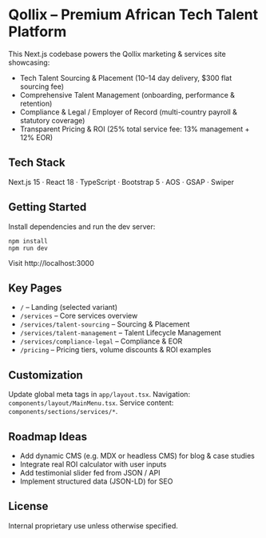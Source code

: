 # Qollix – Premium African Tech Talent Platform

This Next.js codebase powers the Qollix marketing & services site showcasing:

- Tech Talent Sourcing & Placement (10–14 day delivery, $300 flat sourcing fee)
- Comprehensive Talent Management (onboarding, performance & retention)
- Compliance & Legal / Employer of Record (multi-country payroll & statutory coverage)
- Transparent Pricing & ROI (25% total service fee: 13% management + 12% EOR)

## Tech Stack
Next.js 15 · React 18 · TypeScript · Bootstrap 5 · AOS · GSAP · Swiper

## Getting Started
Install dependencies and run the dev server:

```
npm install
npm run dev
```

Visit http://localhost:3000

## Key Pages
- `/` – Landing (selected variant)
- `/services` – Core services overview
- `/services/talent-sourcing` – Sourcing & Placement
- `/services/talent-management` – Talent Lifecycle Management
- `/services/compliance-legal` – Compliance & EOR
- `/pricing` – Pricing tiers, volume discounts & ROI examples

## Customization
Update global meta tags in `app/layout.tsx`.
Navigation: `components/layout/MainMenu.tsx`.
Service content: `components/sections/services/*`.

## Roadmap Ideas
- Add dynamic CMS (e.g. MDX or headless CMS) for blog & case studies
- Integrate real ROI calculator with user inputs
- Add testimonial slider fed from JSON / API
- Implement structured data (JSON-LD) for SEO

## License
Internal proprietary use unless otherwise specified.